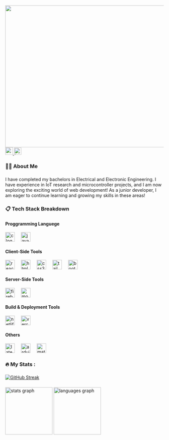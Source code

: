 

###
<div align="center">
  <img width="1000" height="450" src="https://i.ibb.co.com/M82CfhV/github-banner.jpg"  />
</div>

<div align="left">
  <a href="https://leetcode.com/problemset/" target="_blank">
    <img src="https://i.ibb.co.com/VWFqpcq/c.png" height="24" alt="codeforce logo"  />
  </a>
  <a href="https://codeforces.com/profile/Archer00" target="_blank">
    <img src="https://i.ibb.co.com/ftgzqMm/ll.png" height="23" alt="leetcode logo"  />
  </a>
</div>


<h3 align="left">👩‍💻  About Me</h3>

###

<p align="left">I have completed my bachelors in Electrical and Electronic Engineering. I have experience in  IoT research and microcontroller projects, and I am now exploring the exciting world of web development! As a junior developer, I am eager to continue learning and growing my skills in these areas!</p>

###

<h3 align="left">📋 Tech Stack Breakdown</h3>

###

<div align="left">


<div>
   <h4>Proggramming Languege</h4>
  <img src="https://cdn.simpleicons.org/c/A8B9CC" height="30" alt="c logo"  />
  <img width="12" />
  <img src="https://cdn.jsdelivr.net/gh/devicons/devicon/icons/javascript/javascript-original.svg" height="30" alt="javascript logo"  />
  <img width="12" />
</div>

  <div>
    <h4>Client-Side Tools</h4>
  <img src="https://skillicons.dev/icons?i=react" height="30" alt="react logo"  />
  <img width="12" />
  <img src="https://cdn.jsdelivr.net/gh/devicons/devicon/icons/html5/html5-original.svg" height="30" alt="html5 logo"  />
  <img width="12" />
  <img src="https://cdn.jsdelivr.net/gh/devicons/devicon/icons/css3/css3-original.svg" height="30" alt="css3 logo"  />
  <img width="12" />
  <img src="https://cdn.simpleicons.org/tailwindcss/06B6D4" height="30" alt="tailwindcss logo"  />
  <img width="12" />
  <img src="https://cdn.jsdelivr.net/gh/devicons/devicon/icons/bootstrap/bootstrap-original.svg" height="30" alt="bootstrap logo"  />
  <img width="12" />
  </div>
  
 <div>
   <h4>Server-Side Tools</h4>
     <img src="https://cdn.jsdelivr.net/gh/devicons/devicon/icons/firebase/firebase-plain.svg" height="30" alt="firebase logo"  />
     <img width="12" />
     <img src="https://cdn.jsdelivr.net/gh/devicons/devicon/icons/mongodb/mongodb-original.svg" height="30" alt="mongodb logo"  />
      <img width="12" />
 </div>

<div>
  <h4>Build & Deployment Tools</h4>
   <img src="https://skillicons.dev/icons?i=netlify" height="30" alt="netlify logo"  />
   <img width="12" />
   <img src="https://skillicons.dev/icons?i=vercel" height="30" alt="vercel logo"  />
   <img width="12" />
</div>

<div>
  <h4>Others</h4>
    <img src="https://cdn.simpleicons.org/latex/008080" height="30" alt="latex logo"  />
    <img width="12" />
    <img src="https://cdn.simpleicons.org/arduino/00979D" height="30" alt="arduino logo"  />
    <img width="12" />
    <img src="https://skillicons.dev/icons?i=matlab" height="30" alt="matlab logo"  />
</div>
</div>

###

<h3 align="left">🔥   My Stats :</h3>

###

<div align="left">
  <a href="https://git.io/streak-stats"><img src="https://follownaim-streak-stats.vercel.app?user=Rain44556" alt="GitHub Streak" /></a>
  </div>

###

<div align="left">
  <img src="https://github-readme-stats.vercel.app/api?username=Rain44556&hide_title=false&hide_rank=false&show_icons=true&include_all_commits=true&count_private=true&disable_animations=false&locale=en&hide_border=false&order=1" height="150" alt="stats graph"  />
  <img src="https://github-readme-stats.vercel.app/api/top-langs?username=Rain44556&locale=en&hide_title=false&layout=compact&card_width=320&langs_count=5&theme=dracula&hide_border=false&order=2" height="150" alt="languages graph"  />
</div>

###
